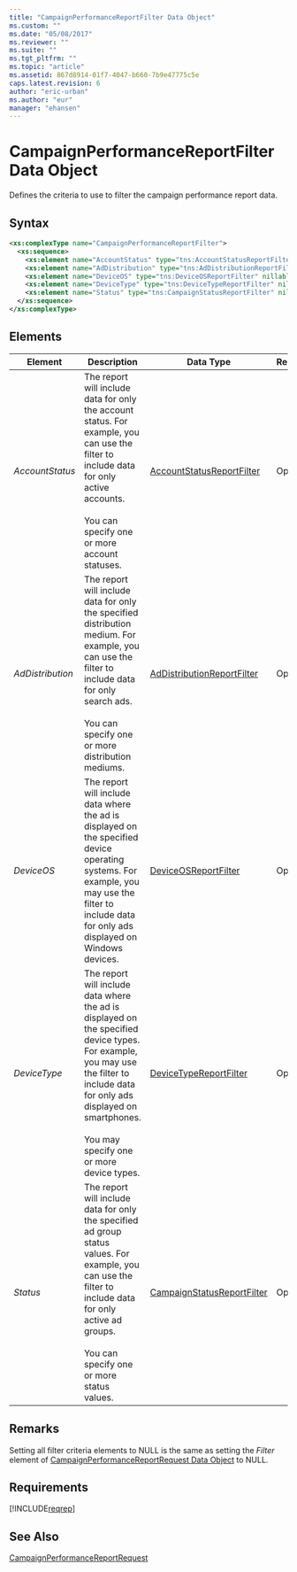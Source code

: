 ```yaml
---
title: "CampaignPerformanceReportFilter Data Object"
ms.custom: ""
ms.date: "05/08/2017"
ms.reviewer: ""
ms.suite: ""
ms.tgt_pltfrm: ""
ms.topic: "article"
ms.assetid: 867d8914-01f7-4047-b660-7b9e47775c5e
caps.latest.revision: 6
author: "eric-urban"
ms.author: "eur"
manager: "ehansen"
---
```

# CampaignPerformanceReportFilter Data Object
Defines the criteria to use to filter the campaign performance report data.

## Syntax

```xml
<xs:complexType name="CampaignPerformanceReportFilter">
  <xs:sequence>
    <xs:element name="AccountStatus" type="tns:AccountStatusReportFilter" nillable="true" minOccurs="0"/>
    <xs:element name="AdDistribution" type="tns:AdDistributionReportFilter" nillable="true" minOccurs="0"/>
    <xs:element name="DeviceOS" type="tns:DeviceOSReportFilter" nillable="true" minOccurs="0"/>
    <xs:element name="DeviceType" type="tns:DeviceTypeReportFilter" nillable="true" minOccurs="0"/>
    <xs:element name="Status" type="tns:CampaignStatusReportFilter" nillable="true" minOccurs="0"/>
  </xs:sequence>
</xs:complexType>
```

## <a name="elements"></a>Elements

|Element|Description|Data Type|Required/Optional|
|-----------|---------------|-------------|---------------------|
|*AccountStatus*|The report will include data for only the account status. For example, you can use the filter to include data for only active accounts.<br /><br />You can specify one or more account statuses.|[AccountStatusReportFilter](../reporting-api/accountstatusreportfilter-value-set.md)|Optional|
|*AdDistribution*|The report will include data for only the specified distribution medium. For example, you can use the filter to include data for only search ads.<br /><br />You can specify one or more distribution mediums.|[AdDistributionReportFilter](../reporting-api/addistributionreportfilter-value-set.md)|Optional|
|*DeviceOS*|The report will include data where the ad is displayed on the specified device operating systems. For example, you may use the filter to include data for only ads displayed on Windows devices.|[DeviceOSReportFilter](../reporting-api/deviceosreportfilter-value-set.md)|Optional|
|*DeviceType*|The report will include data where the ad is displayed on the specified device types. For example, you may use the filter to include data for only ads displayed on smartphones.<br /><br />You may specify one or more device types.|[DeviceTypeReportFilter](../reporting-api/devicetypereportfilter-value-set.md)|Optional|
|*Status*|The report will include data for only the specified ad group status values. For example, you can use the filter to include data for only active ad groups.<br /><br />You can specify one or more status values.|[CampaignStatusReportFilter](../reporting-api/campaignstatusreportfilter-value-set.md)|Optional|

## Remarks
Setting all filter criteria elements to NULL is the same as setting the *Filter* element of [CampaignPerformanceReportRequest Data Object](../reporting-api/campaignperformancereportrequest-data-object.md) to NULL.

## Requirements
[!INCLUDE[reqrep](../reporting-api/includes/reqrep.md)]
## See Also
[CampaignPerformanceReportRequest](../reporting-api/campaignperformancereportrequest-data-object.md)


